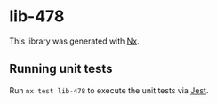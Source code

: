 # lib-478

This library was generated with [Nx](https://nx.dev).

## Running unit tests

Run `nx test lib-478` to execute the unit tests via [Jest](https://jestjs.io).
